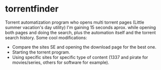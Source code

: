 # torrentfinder
Torrent automatization program who opens multi torrent pages (Little summer vacation's day utility)
I'm gaining 15 seconds aprox. while opening both pages and doing the search, plus the automation itself and the torrent search history.
Some cool modifications:
- Compare the sites SE and opening the download page for the best one.
- Starting the torrent program.
- Using specific sites for specific type of content (1337 and pirate for movies/series, others for software for example).
